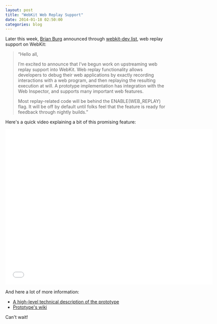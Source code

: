 ```yaml
---
layout: post
title: "WebKit Web Replay Support"
date: 2014-01-18 02:50:00
categories: blog
---
```


Later this week, <a href="https://twitter.com/brrian" target="_blank">Brian Burg</a> announced through <a href="https://lists.webkit.org/mailman/listinfo/webkit-dev" target="_blank">webkit-dev list</a>, web replay support on WebKit:

<blockquote>
  “Hello all,

  I’m excited to announce that I’ve begun work on upstreaming web replay support into WebKit. Web replay functionality allows developers to debug their web applications by exactly recording interactions with a web program, and then replaying the resulting execution at will. A prototype implementation has integration with the Web Inspector, and supports many important web features.

  Most replay-related code will be behind the ENABLE(WEB_REPLAY) flag. It will be off by default until folks feel that the feature is ready for feedback through nightly builds.”
</blockquote>

Here's a quick video explaining a bit of this promising feature:

<iframe width="648" height="486" src="//www.youtube.com/embed/ugHAzyQ6H00" frameborder="0" allowfullscreen></iframe>

And here a lot of more information:

* <a href="http://homes.cs.washington.edu/~mernst/pubs/record-replay-uist2013.pdf" target="_blank">A high-level technical description of the prototype</a>
* <a href="https://github.com/burg/timelapse/wiki" target="_blank">Prototype's wiki</a>

Can't wait!